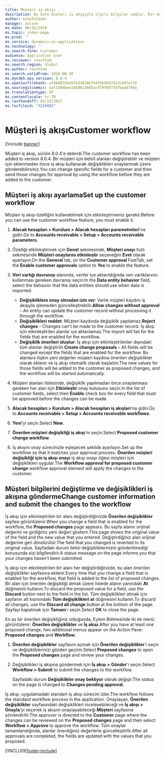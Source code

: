 ```yaml
---
title: Müşteri iş akışı
description: Bu konu müşteri iş akışıyla ilgili bilgiler sağlar. Bir müşteri için belirli alanları değiştirebilir ve müşteri için eklenmeden önce iş akışı kullanarak değişiklikleri onaylanmak üzere gönderebilirsiniz.
author: mikefalkner
manager: aolson
ms.date: 08/24/2018
ms.topic: index-page
ms.prod: ''
ms.service: dynamics-ax-applications
ms.technology: ''
ms.search.form: Customer
audience: Application User
ms.reviewer: roschlom
ms.search.region: Global
ms.author: roschlom
ms.search.validFrom: 2018-08-30
ms.dyn365.ops.version: 8.0.4
ms.openlocfilehash: af66887dda551d3820b744fbb96d7d13c897e71b
ms.sourcegitcommit: eaf330dbee1db96c20d5ac479f007747bea079eb
ms.translationtype: HT
ms.contentlocale: tr-TR
ms.lasthandoff: 02/15/2021
ms.locfileid: "5236902"
---
```

# <a name="customer-workflow"></a><span data-ttu-id="e7041-104">Müşteri iş akışı</span><span class="sxs-lookup"><span data-stu-id="e7041-104">Customer workflow</span></span>

[!include [banner](../includes/banner.md)]

<span data-ttu-id="e7041-105">Müşteri iş akışı, sürüm 8.0.4'e eklendi.</span><span class="sxs-lookup"><span data-stu-id="e7041-105">The customer workflow has been added to version 8.0.4.</span></span> <span data-ttu-id="e7041-106">Bir müşteri için belirli alanları değiştirebilir ve müşteri için eklenmeden önce iş akışı kullanarak değişiklikleri onaylanmak üzere gönderebilirsiniz.</span><span class="sxs-lookup"><span data-stu-id="e7041-106">You can change specific fields for a customer and then send those changes for approval by using the workflow before they are added to the customer.</span></span>

## <a name="set-up-the-customer-workflow"></a><span data-ttu-id="e7041-107">Müşteri iş akışı ayarlama</span><span class="sxs-lookup"><span data-stu-id="e7041-107">Set up the customer workflow</span></span>

<span data-ttu-id="e7041-108">Müşteri iş akışı özelliğini kullanabilmek için etkinleştirmeniz gerekir.</span><span class="sxs-lookup"><span data-stu-id="e7041-108">Before you can use the customer workflow feature, you must enable it.</span></span>

1. <span data-ttu-id="e7041-109">**Alacak hesapları \> Kurulum \> Alacak hesapları parametreleri**'ne gidin.</span><span class="sxs-lookup"><span data-stu-id="e7041-109">Go to **Accounts receivable \> Setup \> Accounts receivable parameters**.</span></span>
2. <span data-ttu-id="e7041-110">Özelliği etkinleştirmek için **Genel** sekmesinde, **Müşteri onayı** hızlı sekmesinde **Müşteri onaylarını etkinleştir** seçeneğini **Evet** olarak ayarlayın.</span><span class="sxs-lookup"><span data-stu-id="e7041-110">On the **General** tab, on the **Customer approval** FastTab, set the **Enable customer approvals** option to **Yes** to enable the feature.</span></span>
3. <span data-ttu-id="e7041-111">**Veri varlığı davranışı** alanında, veriler içe aktarıldığında veri varlıklarının kullanması gereken davranışı seçin:</span><span class="sxs-lookup"><span data-stu-id="e7041-111">In the **Data entity behavior** field, select the behavior that the data entities should use when data is imported:</span></span>

    - <span data-ttu-id="e7041-112">**Değişikliklere onay olmadan izin ver**: Varlık müşteri kaydını iş akışıyla işlemeden güncelleştirebilir.</span><span class="sxs-lookup"><span data-stu-id="e7041-112">**Allow changes without approval** – An entity can update the customer record without processing it through the workflow.</span></span>
    - <span data-ttu-id="e7041-113">**Değişiklikleri reddet**: Müşteri kaydında değişiklik yapılamaz.</span><span class="sxs-lookup"><span data-stu-id="e7041-113">**Reject changes** – Changes can't be made to the customer record.</span></span> <span data-ttu-id="e7041-114">İş akışı için etkinleştirilen alanlar içe aktarılamaz.</span><span class="sxs-lookup"><span data-stu-id="e7041-114">The import will fail for the fields that are enabled for the workflow.</span></span>
    - <span data-ttu-id="e7041-115">**Değişiklik önerileri oluştur**: İş akışı için etkinleştirilenler dışındaki tüm alanlar değiştirilir.</span><span class="sxs-lookup"><span data-stu-id="e7041-115">**Create change proposals** – All fields will be changed except the fields that are enabled for the workflow.</span></span> <span data-ttu-id="e7041-116">Bu alanlara ilişkin yeni değerler müşteri kaydına önerilen değişiklikler olarak eklenir ve iş akışı otomatik olarak başlatılır.</span><span class="sxs-lookup"><span data-stu-id="e7041-116">The new values for those fields will be added to the customer as proposed changes, and the workflow will be started automatically.</span></span>

4. <span data-ttu-id="e7041-117">Müşteri alanları listesinde, değişiklik yapılmadan önce onaylanması gereken her alan için **Etkinleştir** onay kutusunu seçin.</span><span class="sxs-lookup"><span data-stu-id="e7041-117">In the list of customer fields, select then **Enable** check box for every field that must be approved before the changes can be made.</span></span>
5. <span data-ttu-id="e7041-118">**Alacak hesapları \> Kurulum \> Alacak hesapları iş akışları**'na gidin.</span><span class="sxs-lookup"><span data-stu-id="e7041-118">Go to **Accounts receivable \> Setup \> Accounts receivable workflows**.</span></span>
6. <span data-ttu-id="e7041-119">**Yeni**'yi seçin.</span><span class="sxs-lookup"><span data-stu-id="e7041-119">Select **New**.</span></span>
7. <span data-ttu-id="e7041-120">**Önerilen müşteri değişikliği iş akışı**'nı seçin.</span><span class="sxs-lookup"><span data-stu-id="e7041-120">Select **Proposed customer change workflow**.</span></span> 
8. <span data-ttu-id="e7041-121">İş akışını onay sürecinizle eşleşecek şekilde ayarlayın.</span><span class="sxs-lookup"><span data-stu-id="e7041-121">Set up the workflow so that it matches your approval process.</span></span> <span data-ttu-id="e7041-122">**Önerilen müşteri değişikliği için iş akışı onayı** iş akışı onayı öğesi müşteri için değişiklikleri uygular.</span><span class="sxs-lookup"><span data-stu-id="e7041-122">The **Workflow approval for proposed customer change** workflow approval element will apply the changes to the customer.</span></span>

## <a name="change-customer-information-and-submit-the-changes-to-the-workflow"></a><span data-ttu-id="e7041-123">Müşteri bilgilerini değiştirme ve değişiklikleri iş akışına gönderme</span><span class="sxs-lookup"><span data-stu-id="e7041-123">Change customer information and submit the changes to the workflow</span></span>

<span data-ttu-id="e7041-124">İş akışı için etkinleştirilen bir alanı değiştirdiğinizde **Önerilen değişiklikler** sayfası görüntülenir.</span><span class="sxs-lookup"><span data-stu-id="e7041-124">When you change a field that is enabled for the workflow, the **Proposed changes** page appears.</span></span> <span data-ttu-id="e7041-125">Bu sayfa alanın orijinal değerini ve girdiğiniz yeni değeri gösterir.</span><span class="sxs-lookup"><span data-stu-id="e7041-125">This page shows the original value of the field and the new value that you entered.</span></span> <span data-ttu-id="e7041-126">Değiştirdiğiniz alan orijinal değerine geri döndürülür.</span><span class="sxs-lookup"><span data-stu-id="e7041-126">The field that you changed is reverted to its original value.</span></span> <span data-ttu-id="e7041-127">Sayfadaki durum iletisi değişikliklerinizin gönderilmediği konusunda sizi bilgilendirir.</span><span class="sxs-lookup"><span data-stu-id="e7041-127">A status message on the page informs you that your changes haven't been submitted.</span></span>

<span data-ttu-id="e7041-128">İş akışı için etkinleştirilen bir alanı her değiştirdiğinizde, bu alan önerilen değişiklikler sayfasına eklenir.</span><span class="sxs-lookup"><span data-stu-id="e7041-128">Every time that you change a field that is enabled for the workflow, that field is added to the list of proposed changes.</span></span> <span data-ttu-id="e7041-129">Bir alan için önerilen değişikliği atmak üzere listede alanın yanındaki **At** düğmesini kullanın.</span><span class="sxs-lookup"><span data-stu-id="e7041-129">To discard the proposed value for a field, use the **Discard** button next to the field in the list.</span></span> <span data-ttu-id="e7041-130">Tüm değişiklikleri atmak için sayfanın alt kısmındaki **Tüm değişiklikleri at** düğmesini kullanın.</span><span class="sxs-lookup"><span data-stu-id="e7041-130">To discard all changes, use the **Discard all change** button at the bottom of the page.</span></span> <span data-ttu-id="e7041-131">Sayfayı kapatmak için **Tamam**'ı seçin.</span><span class="sxs-lookup"><span data-stu-id="e7041-131">Select **OK** to close the page.</span></span>

<span data-ttu-id="e7041-132">En az bir önerilen değişikliğiniz olduğunda, Eylem Bölmesinde iki ek menü görüntülenir: **Önerilen değişiklikler** ve **İş akışı**.</span><span class="sxs-lookup"><span data-stu-id="e7041-132">After you have at least one proposed change, two additional menus appear on the Action Pane: **Proposed changes** and **Workflow**.</span></span>

1. <span data-ttu-id="e7041-133">**Önerilen değişiklikler** sayfasını açmak için **Önerilen değişiklikler**'i seçin ve değişikliklerinizi gözden geçirin.</span><span class="sxs-lookup"><span data-stu-id="e7041-133">Select **Proposed changes** to open the **Proposed changes** page and review your changes.</span></span>
2. <span data-ttu-id="e7041-134">Değişiklikleri iş akışına göndermek için **İş akışı \> Gönder**'i seçin.</span><span class="sxs-lookup"><span data-stu-id="e7041-134">Select **Workflow \> Submit** to submit the changes to the workflow.</span></span>

    <span data-ttu-id="e7041-135">Sayfadaki durum **Değişiklikler onay bekliyor** olarak değişir.</span><span class="sxs-lookup"><span data-stu-id="e7041-135">The status on the page is changed to **Changes pending approval**.</span></span>

<span data-ttu-id="e7041-136">İş akışı, uygulamadaki standart iş akışı sürecini izler.</span><span class="sxs-lookup"><span data-stu-id="e7041-136">The workflow follows the standard workflow process in the application.</span></span> <span data-ttu-id="e7041-137">Onaylayan, **Önerilen değişiklikler** sayfasındaki değişiklikleri inceleyebileceği ve **İş akışı \> Onayla**'yı seçerek iş akışını onaylayabileceği **Müşteri** sayfasına yönlendirilir.</span><span class="sxs-lookup"><span data-stu-id="e7041-137">The approver is directed to the **Customer** page where the changes can be reviewed on the **Proposed changes** page and then select **Workflow \> Approve** to approve the workflow.</span></span> <span data-ttu-id="e7041-138">Tüm onaylar tamamlandığında, alanlar önerdiğiniz değerlerle güncelleştirilir.</span><span class="sxs-lookup"><span data-stu-id="e7041-138">After all approvals are completed, the fields are updated with the values that you proposed.</span></span>


[!INCLUDE[footer-include](../../includes/footer-banner.md)]